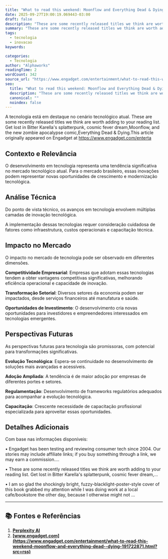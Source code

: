 ```yaml
---
title: "What to read this weekend: Moonflow and Everything Dead & Dying"
date: 2025-09-27T19:00:19.069443-03:00
draft: false
description: "These are some recently released titles we think are worth adding to your reading list. Get lost in Bitter Karella's splatterpunk, cosmic fever dream,Moonflo..."
summary: "These are some recently released titles we think are worth adding to your reading list. Get lost in Bitter Karella's splatterpunk, cosmic fever dream,Moonflo..."
tags:
  - tecnologia
  - inovacao
keywords:

categories:
  - Tecnologia
author: "Alphaworks"
readingTime: 2
wordCount: 342
source_url: "https://www.engadget.com/entertainment/what-to-read-this-weekend-moonflow-and-everything-dead--dying-191722871.html?src=rss"
seo:
  title: "What to read this weekend: Moonflow and Everything Dead & Dying"
  description: "These are some recently released titles we think are worth adding to your reading list. Get lost in Bitter Karella's splatterpunk, cosmic fever dream,Moonflo..."
  canonical: ""
  noindex: false
---
```


A tecnologia está em destaque no cenário tecnológico atual. These are some recently released titles we think are worth adding to your reading list. Get lost in Bitter Karella's splatterpunk, cosmic fever dream,Moonflow, and the new zombie apocalypse comic,Everything Dead & Dying.This article originally appeared on Engadget at https://www.engadget.com/enterta

## Contexto e Relevância

O desenvolvimento em tecnologia representa uma tendência significativa no mercado tecnológico atual. Para o mercado brasileiro, essas inovações podem representar novas oportunidades de crescimento e modernização tecnológica.
## Análise Técnica

Do ponto de vista técnico, os avanços em tecnologia envolvem múltiplas camadas de inovação tecnológica.



A implementação dessas tecnologias requer consideração cuidadosa de fatores como infraestrutura, custos operacionais e capacitação técnica.
## Impacto no Mercado

O impacto no mercado de tecnologia pode ser observado em diferentes dimensões.

**Competitividade Empresarial**: Empresas que adotam essas tecnologias tendem a obter vantagens competitivas significativas, melhorando eficiência operacional e capacidade de inovação.

**Transformação Setorial**: Diversos setores da economia podem ser impactados, desde serviços financeiros até manufatura e saúde.

**Oportunidades de Investimento**: O desenvolvimento cria novas oportunidades para investidores e empreendedores interessados em tecnologias emergentes.


## Perspectivas Futuras

As perspectivas futuras para tecnologia são promissoras, com potencial para transformações significativas.

**Evolução Tecnológica**: Espera-se continuidade no desenvolvimento de soluções mais avançadas e acessíveis.

**Adoção Ampliada**: A tendência é de maior adoção por empresas de diferentes portes e setores.

**Regulamentação**: Desenvolvimento de frameworks regulatórios adequados para acompanhar a evolução tecnológica.

**Capacitação**: Crescente necessidade de capacitação profissional especializada para aproveitar essas oportunidades.
## Detalhes Adicionais

Com base nas informações disponíveis:

• Engadget has been testing and reviewing consumer tech since 2004. Our stories may include affiliate links; if you buy something through a link, we may earn a commission....

• These are some recently released titles we think are worth adding to your reading list. Get lost in Bitter Karella's splatterpunk, cosmic fever dream,...

• I am so glad the shockingly bright, fuzzy-blacklight-poster-style cover of this book grabbed my attention while I was doing work at a local cafe/bookstore the other day, because I otherwise might not ...



---

## 📚 Fontes e Referências

1. **[Perplexity AI](https://www.perplexity.ai/)**
2. **[www.engadget.com](https://www.engadget.com/entertainment/what-to-read-this-weekend-moonflow-and-everything-dead--dying-191722871.html?src=rss)**
